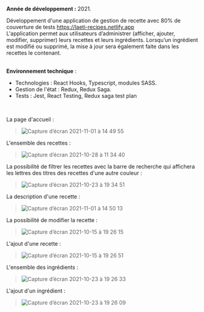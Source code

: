 **Année de développement :** 2021.

Développement d'une application de gestion de recette avec 80% de couverture de tests https://laeti-recipes.netlify.app <br />L'application permet aux utilisateurs d’administrer (afficher, ajouter, modifier, supprimer) leurs recettes et leurs ingrédients. Lorsqu’un ingrédient est modifié ou supprimé, la mise à jour sera également faite dans les recettes le contenant.<br /><br />

**Environnement technique** : 
 - Technologies : React Hooks, Typescript, modules SASS.
 - Gestion de l'état : Redux, Redux Saga.
 - Tests : Jest, React Testing, Redux saga test plan

<br />

La page d'accueil :
>![Capture d’écran 2021-11-01 à 14 49 55](https://user-images.githubusercontent.com/77897283/139699029-054b6469-29fc-4cba-abbc-9e8b1c56d100.png)

L'ensemble des recettes :
>![Capture d’écran 2021-10-28 à 11 34 40](https://user-images.githubusercontent.com/77897283/139698842-45039889-2ce8-4003-b862-5afac0ddd7b3.png)

La possibilité de filtrer les recettes avec la barre de recherche qui affichera les lettres des titres des recettes d'une autre couleur :
>![Capture d’écran 2021-10-23 à 19 34 51](https://user-images.githubusercontent.com/77897283/139698850-2909aa90-a6fe-4dc0-8bb1-dea87f7c82fb.png)

La description d'une recette :
>![Capture d’écran 2021-11-01 à 14 50 13](https://user-images.githubusercontent.com/77897283/139698882-5c8bcd8f-0a5a-4121-b69b-89d12c185fa0.png)

La possibilité de modifier la recette :
>![Capture d’écran 2021-10-15 à 19 26 15](https://user-images.githubusercontent.com/77897283/139698914-9a95b6e2-cfa6-4735-8b70-a868e9ea15c2.png)

L'ajout d'une recette :
>![Capture d’écran 2021-10-15 à 19 26 51](https://user-images.githubusercontent.com/77897283/139698930-8c52fec2-cb78-4dde-af27-9275e47fdc38.png)

L'ensemble des ingrédients :
>![Capture d’écran 2021-10-23 à 19 26 33](https://user-images.githubusercontent.com/77897283/139698944-9d3ddf37-ad7b-436b-aec2-320fb34847a7.png)

L'ajout d'un ingrédient :
>![Capture d’écran 2021-10-23 à 19 26 09](https://user-images.githubusercontent.com/77897283/139698957-35db9614-db0a-46e9-8965-682383eeff5c.png)
